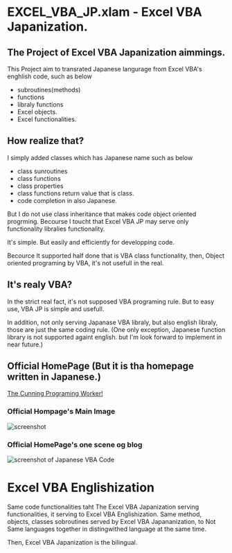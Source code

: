 # EXCEL_VBA_JP.xlam - Excel VBA Japanization.

## The Project of Excel VBA Japanization aimmings.

This Project aim to transrated Japanese langurage from Excel VBA's enghlish code, such as below

 - subroutines(methods)
 - functions
 - libraly functions
 - Excel objects.
 - Excel functionalities.

## How realize that?

I simply added classes which has Japanese name such as below

 - class sunroutines
 - class functions
 - class properties
 - class functions return value that is class.
 - code completion in also Japanese.

But I do not use class inheritance that makes code object oriented progrming.
Becourse I toucht that Excel VBA JP may serve only functionality libralies functionality.

It's simple. But easily and efficiently for developping code.

Becource It supported half done that is VBA class functionality, then, Object oriented programing by VBA, it's not usefull in the real.

## It's realy VBA?

In the strict real fact, it's not supposed VBA programing rule.
But to easy use, VBA JP is simple and usefull.

In addition, not only serving Japanase VBA libraly, but also english libraly, those are just the same coding rule.
(One only exception, Japanese function library is not supported againt english. but I'm look forward to implement in near future.)

## Official HomePage (But it is tha homepage written in Japanese.)

[The Cunning Programing Worker!](https://cunning-pg.ringing-web.com/)

### Official Hompage's Main Image

![screenshot](https://i2.wp.com/cunning-pg.ringing-web.com/wp-content/uploads/2017/11/top_image.jpg?fit=1024%2C682&ssl=1)

### Official HomePage's one scene og blog

![screenshot of Japanese VBA Code](https://cunning-pg.ringing-web.com/wp-content/uploads/2019/06/20190601_exceljp_screenmshot.png)

# Excel VBA Englishization

Same code functionalities taht The Excel VBA Japanization serving functionalities, it serving to Excel VBA Englishization.
Same method, objects, classes sobroutines served by Excel VBA Japananization, to Not Same languages together in distingwithed language at the same time.

Then, Excel VBA Japanization is the bilingual.

